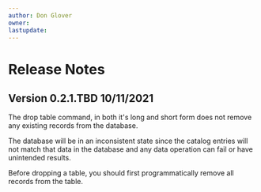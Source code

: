 ```yaml
---
author: Don Glover
owner: 
lastupdate: 
---
```


# Release Notes

## Version 0.2.1.TBD 10/11/2021

The drop table command, in both it's long and short form does not remove any existing records from the database.

The database will be in an inconsistent state since the catalog entries will not match that data in the database and any data operation can fail or have unintended results.

Before dropping a table, you should first programmatically remove all records from the table.